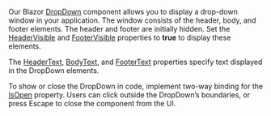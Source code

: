 Our Blazor [DropDown](https://docs.devexpress.com/Blazor/DevExpress.Blazor.DxDropDown) component allows you to display a drop-down window in your application. The window consists of the header, body, and footer elements. The header and footer are initially hidden. Set the [HeaderVisible](https://docs.devexpress.com/Blazor/DevExpress.Blazor.DxDropDown.HeaderVisible) and [FooterVisible](https://docs.devexpress.com/Blazor/DevExpress.Blazor.DxDropDown.FooterVisible) properties to **true** to display these elements. 

The [HeaderText](https://docs.devexpress.com/Blazor/DevExpress.Blazor.DxDropDown.HeaderText), [BodyText](https://docs.devexpress.com/Blazor/DevExpress.Blazor.DxDropDown.BodyText), and [FooterText](https://docs.devexpress.com/Blazor/DevExpress.Blazor.DxDropDown.FooterText) properties specify text displayed in the DropDown elements.

To show or close the DropDown in code, implement two-way binding for the [IsOpen](https://docs.devexpress.com/Blazor/DevExpress.Blazor.DxDropDown.IsOpen) property. Users can click outside the DropDown’s boundaries, or press Escape to close the component from the UI.